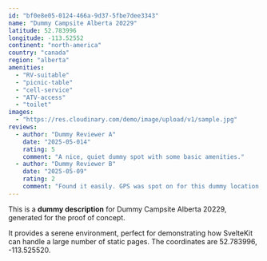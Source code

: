```yaml
---
id: "bf0e8e05-0124-466a-9d37-5fbe7dee3343"
name: "Dummy Campsite Alberta 20229"
latitude: 52.783996
longitude: -113.52552
continent: "north-america"
country: "canada"
region: "alberta"
amenities:
  - "RV-suitable"
  - "picnic-table"
  - "cell-service"
  - "ATV-access"
  - "toilet"
images:
  - "https://res.cloudinary.com/demo/image/upload/v1/sample.jpg"
reviews:
  - author: "Dummy Reviewer A"
    date: "2025-05-014"
    rating: 5
    comment: "A nice, quiet dummy spot with some basic amenities."
  - author: "Dummy Reviewer B"
    date: "2025-05-09"
    rating: 2
    comment: "Found it easily. GPS was spot on for this dummy location."
---
```


This is a **dummy description** for Dummy Campsite Alberta 20229, generated for the proof of concept.

It provides a serene environment, perfect for demonstrating how SvelteKit can handle a large number of static pages. The coordinates are 52.783996, -113.525520.
